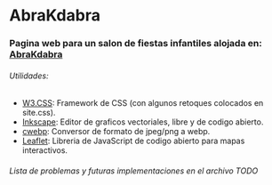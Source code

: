 # AbraKdabra

### Pagina web para un salon de fiestas infantiles alojada en: [AbraKdabra](abrakdabraweb.com)


###### Utilidades:

* [W3.CSS](https://www.w3schools.com): Framework de CSS (con algunos retoques colocados en site.css).
* [Inkscape](https://inkscape.org/es/): Editor de graficos vectoriales, libre y de codigo abierto.
* [cwebp](https://developers.google.com/speed/webp/): Conversor de formato de jpeg/png a webp.
* [Leaflet](https://leafletjs.com): Libreria de JavaScript de codigo abierto para mapas interactivos.

###### Lista de problemas y futuras implementaciones en el archivo TODO
